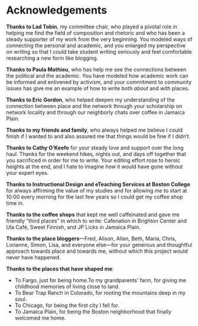 # Acknowledgements

**Thanks to Lad Tobin**, my committee chair, who played a pivotal role in helping me find the field of composition and rhetoric and who has been a steady supporter of my work from the very beginning. You modeled ways of connecting the personal and academic, and you enlarged my perspective on writing so that I could take student writing seriously and feel comfortable researching a new form like blogging.

**Thanks to Paula Mathieu**, who has help me see the connections between the political and the academic. You have modeled how academic work can be informed and enlivened by activism, and your commitment to community issues has give me an example of how to write both *about* and *with* places.

**Thanks to Eric Gordon**, who helped deepen my understanding of the connection between place and the network through your scholarship on network locality and through our neighborly chats over coffee in Jamaica Plain.

**Thanks to my friends and family**, who always helped me believe I could finish if I wanted to and also assured me that things would be fine if I didn’t.

**Thanks to Cathy O’Keefe** for your steady love and support over the long haul. Thanks for the weekend hikes, nights out, and days off together that you sacrificed in order for me to write. Your editing effort rose to heroic heights at the end, and I hate to imagine how it would have gone without your expert eyes.

**Thanks to Instructional Design and eTeaching Services at Boston College** for always affirming the value of my studies and for allowing me to start at 10:00 every morning for the last few years so I could get my coffee shop time in.

**Thanks to the coffee shops** that kept me well caffeinated and gave me friendly “third places” in which to write: Cafenation in Brighton Center and Ula Café, Sweet Finnish, and JP Licks in Jamaica Plain.

**Thanks to the place bloggers**—Fred, Alison, Allan, Beth, Maria, Chris, Lorianne, Simon, Lisa, and everyone else—for your generous and thoughtful approach towards place and towards me, without which this project would never have happened.

**Thanks to the places that have shaped me**:

-   To Fargo, just for being home.To my grandparents’ farm, for giving me childhood memories of living close to land.
-   To Bear Trap Ranch in Colorado, for rooting the mountains deep in my soul.
-   To Chicago, for being the first city I fell for.
-   To Jamaica Plain, for being the Boston neighborhood that finally welcomed me home.

